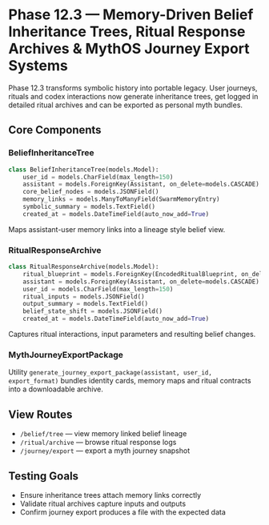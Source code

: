 # Phase 12.3 — Memory-Driven Belief Inheritance Trees, Ritual Response Archives & MythOS Journey Export Systems

Phase 12.3 transforms symbolic history into portable legacy. User journeys, rituals and codex interactions now generate inheritance trees, get logged in detailed ritual archives and can be exported as personal myth bundles.

## Core Components

### BeliefInheritanceTree
```python
class BeliefInheritanceTree(models.Model):
    user_id = models.CharField(max_length=150)
    assistant = models.ForeignKey(Assistant, on_delete=models.CASCADE)
    core_belief_nodes = models.JSONField()
    memory_links = models.ManyToManyField(SwarmMemoryEntry)
    symbolic_summary = models.TextField()
    created_at = models.DateTimeField(auto_now_add=True)
```
Maps assistant-user memory links into a lineage style belief view.

### RitualResponseArchive
```python
class RitualResponseArchive(models.Model):
    ritual_blueprint = models.ForeignKey(EncodedRitualBlueprint, on_delete=models.CASCADE)
    assistant = models.ForeignKey(Assistant, on_delete=models.CASCADE)
    user_id = models.CharField(max_length=150)
    ritual_inputs = models.JSONField()
    output_summary = models.TextField()
    belief_state_shift = models.JSONField()
    created_at = models.DateTimeField(auto_now_add=True)
```
Captures ritual interactions, input parameters and resulting belief changes.

### MythJourneyExportPackage
Utility `generate_journey_export_package(assistant, user_id, export_format)` bundles identity cards, memory maps and ritual contracts into a downloadable archive.

## View Routes
- `/belief/tree` — view memory linked belief lineage
- `/ritual/archive` — browse ritual response logs
- `/journey/export` — export a myth journey snapshot

## Testing Goals
- Ensure inheritance trees attach memory links correctly
- Validate ritual archives capture inputs and outputs
- Confirm journey export produces a file with the expected data
